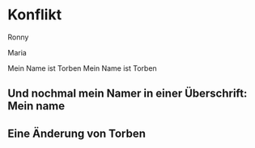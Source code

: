 # Konflikt
Ronny

Maria

Mein Name ist Torben
Mein Name ist Torben

## Und nochmal mein Namer in einer Überschrift: Mein name

## Eine Änderung von Torben
